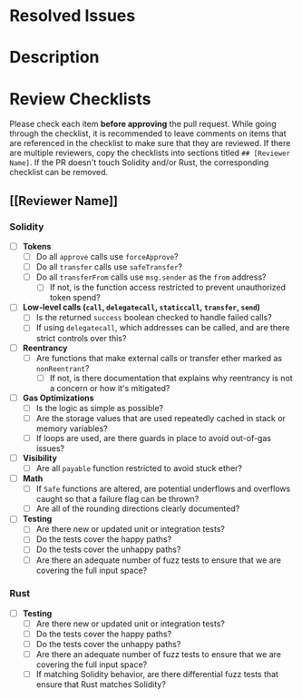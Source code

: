 # Resolved Issues

# Description

# Review Checklists

Please check each item **before approving** the pull request. While going
through the checklist, it is recommended to leave comments on items that are
referenced in the checklist to make sure that they are reviewed. If there are
multiple reviewers, copy the checklists into sections titled `## [Reviewer Name]`.
If the PR doesn't touch Solidity and/or Rust, the corresponding checklist can
be removed.

## [[Reviewer Name]]

### Solidity

- [ ] **Tokens**
    - [ ] Do all `approve` calls use `forceApprove`?
    - [ ] Do all `transfer` calls use `safeTransfer`?
    - [ ] Do all `transferFrom` calls use `msg.sender` as the `from` address?
        - [ ] If not, is the function access restricted to prevent unauthorized
              token spend?
- [ ] **Low-level calls (`call`, `delegatecall`, `staticcall`, `transfer`, `send`)**
    - [ ] Is the returned `success` boolean checked to handle failed calls?
    - [ ] If using `delegatecall`, which addresses can be called, and are there
          strict controls over this?
- [ ] **Reentrancy**
    - [ ] Are functions that make external calls or transfer ether marked as `nonReentrant`?
        - [ ] If not, is there documentation that explains why reentrancy is
              not a concern or how it's mitigated?
- [ ] **Gas Optimizations**
    - [ ] Is the logic as simple as possible?
    - [ ] Are the storage values that are used repeatedly cached in stack or
          memory variables?
    - [ ] If loops are used, are there guards in place to avoid out-of-gas
          issues?
- [ ] **Visibility**
    - [ ] Are all `payable` function restricted to avoid stuck ether?
- [ ] **Math**
    - [ ] If `Safe` functions are altered, are potential underflows and
          overflows caught so that a failure flag can be thrown?
    - [ ] Are all of the rounding directions clearly documented?
- [ ] **Testing**
    - [ ] Are there new or updated unit or integration tests?
    - [ ] Do the tests cover the happy paths?
    - [ ] Do the tests cover the unhappy paths?
    - [ ] Are there an adequate number of fuzz tests to ensure that we are
          covering the full input space?

### Rust

- [ ] **Testing**
    - [ ] Are there new or updated unit or integration tests?
    - [ ] Do the tests cover the happy paths?
    - [ ] Do the tests cover the unhappy paths?
    - [ ] Are there an adequate number of fuzz tests to ensure that we are
          covering the full input space?
    - [ ] If matching Solidity behavior, are there differential fuzz tests that
          ensure that Rust matches Solidity?
